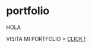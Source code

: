 # portfolio

HOLA

VISITA MI PORTFOLIO > <a href='https://androide18.github.io/portfolio/' target='_blank'> CLICK ! </a>
